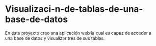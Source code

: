# Visualizaci-n-de-tablas-de-una-base-de-datos
En este proyecto creo una aplicación web la cual es capaz de acceder a una base de datos y visualizar tres de sus tablas.
